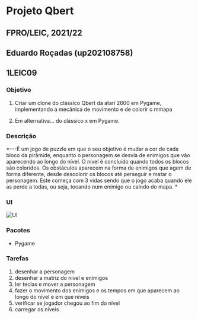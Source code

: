# Projeto Qbert
## FPRO/LEIC, 2021/22
## Eduardo Roçadas (up202108758)
## 1LEIC09

### Objetivo

1. Criar um clone do clássico Qbert da atari 2600 em Pygame, implementando a mecânica de movimento e de colorir o mmapa

2. Em alternativa... do clássico x em Pygame.

### Descrição

*---É um jogo de puzzle em que o seu objetivo é mudar a cor de cada bloco da pirâmide, enquanto o personagem se desvia de enimigos que vão aparecendo ao longo do nível. O nível é concluído quando todos os blocos são coloridos. Os obstáculos aparecem na forma de enimigos que agem de forma diferente, desde descolorir os blocos até perseguir e matar o personagem. Este começa com 3 vidas sendo que o jogo acaba quando ele as perde a todas, ou seja, tocando num enimigo ou caindo do mapa. *

### UI

![UI](ui.png)

### Pacotes

- Pygame

### Tarefas


1. desenhar a personagem
2. desenhar a matriz do nível e enimigos
3. ler teclas e mover a personagem
4. fazer o movimento dos enimigos e os tempos em que aparecem ao longo do nível e em que níveis
5. verificar se jogador chegou ao fim do nível
6. carregar os níveis
